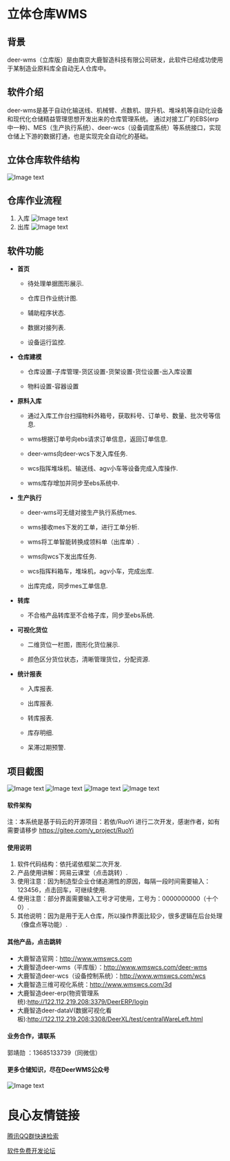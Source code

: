 # 立体仓库WMS

## 背景
deer-wms（立库版）是由南京大鹿智造科技有限公司研发，此软件已经成功使用于某制造业原料库全自动无人仓库中。
## 软件介绍
deer-wms是基于自动化输送线、机械臂、点数机、提升机、堆垛机等自动化设备和现代化仓储精益管理思想开发出来的仓库管理系统。
通过对接工厂的EBS(erp中一种)、MES（生产执行系统）、deer-wcs（设备调度系统）等系统接口，实现仓储上下游的数据打通，也是实现完全自动化的基础。

## 立体仓库软件结构
![Image text](http:////x25097913h.qicp.vip:49610/DeerWMS/upload/images/jiagou.jpg)
## 仓库作业流程
1.  入库
![Image text](http:////x25097913h.qicp.vip:49610/DeerWMS/upload/images/rukuliucheng.jpg)
2.  出库
![Image text](http:////x25097913h.qicp.vip:49610/DeerWMS/upload/images/chukuliucheng.jpg)

## 软件功能
- **首页**

    - 待处理单据图形展示.
    
    - 仓库日作业统计图.
    
    - 辅助程序状态.
    
    - 数据对接列表.
    
    - 设备运行监控.

 - **仓库建模**

    - 仓库设置-子库管理-货区设置-货架设置-货位设置-出入库设置
      
    - 物料设置-容器设置

- **原料入库**

    - 通过入库工作台扫描物料外箱号，获取料号、订单号、数量、批次号等信息.
    
    - wms根据订单号向ebs请求订单信息，返回订单信息.
    
    - deer-wms向deer-wcs下发入库任务.
    
    - wcs指挥堆垛机、输送线、agv小车等设备完成入库操作.
    
    - wms库存增加并同步至ebs系统中.
    

- **生产执行**

    - deer-wms可无缝对接生产执行系统mes.
    
    - wms接收mes下发的工单，进行工单分析.
    
    - wms将工单智能转换成领料单（出库单）.
    
    - wms向wcs下发出库任务.
    
    - wcs指挥料箱车，堆垛机，agv小车，完成出库.
    
    - 出库完成，同步mes工单信息.

- **转库**
 
    - 不合格产品转库至不合格子库，同步至ebs系统.

- **可视化货位**

    - 二维货位一栏图，图形化货位展示. 

    - 颜色区分货位状态，清晰管理货位，分配资源. 

- **统计报表**    

    - 入库报表. 

    - 出库报表.

    - 转库报表.

    - 库存明细.    

    - 呆滞过期预警.      
## 项目截图
![Image text](http://x25097913h.qicp.vip:49610/DeerWMS/upload/images/liku1.png)
![Image text](http:////x25097913h.qicp.vip:49610/DeerWMS/upload/images/liku2.png)
![Image text](http:////x25097913h.qicp.vip:49610/DeerWMS/upload/images/liku3.png)
![Image text](http:////x25097913h.qicp.vip:49610/DeerWMS/upload/images/liku4.png)

#### 软件架构
注：本系统是基于码云的开源项目：若依/RuoYi 进行二次开发，感谢作者，如有需要请移步 https://gitee.com/y_project/RuoYi

#### 使用说明

1.  软件代码结构：依托诺依框架二次开发.
2.  产品使用讲解：网易云课堂（点击跳转）.
3.  使用注意：因为制造型企业仓储追溯性的原因，每隔一段时间需要输入：123456，点击回车，可继续使用.
4.  使用注意：部分界面需要输入工号才可使用，工号为：0000000000（十个0）.
5.  其他说明：因为是用于无人仓库，所以操作界面比较少，很多逻辑在后台处理（像盘点等功能）.

#### 其他产品，点击跳转
 - 大鹿智造官网：http://www.wmswcs.com
 - 大鹿智造deer-wms（平库版）：http://www.wmswcs.com/deer-wms
 - 大鹿智造deer-wcs（设备控制系统）：http://www.wmswcs.com/wcs
 - 大鹿智造三维可视化系统：http://www.wmswcs.com/3d 
 - 大鹿智造deer-erp(物资管理系统):http://122.112.219.208:3379/DeerERP/login
 - 大鹿智造deer-dataV(数据可视化看板):http://122.112.219.208:3308/DeerXL/test/centralWareLeft.html

#### 业务合作，请联系
郭靖勋 ：13685133739（同微信）
#### 更多仓储知识，尽在DeerWMS公众号
![Image text](http:////x25097913h.qicp.vip:49610/DeerWMS/upload/images/qrcode_for_gh_b637f1b0adde_258.jpg)



 # 良心友情链接

[腾讯QQ群快速检索](http://u.720life.cn/s/8cf73f7c)

[软件免费开发论坛](http://u.720life.cn/s/bbb01dc0)
